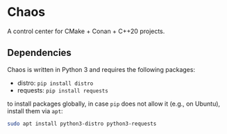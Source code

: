 # Chaos

A control center for CMake + Conan + C++20 projects.

## Dependencies

Chaos is written in Python 3 and requires the following packages:
- distro: `pip install distro`
- requests: `pip install requests`

to install packages globally, in case `pip` does not allow it (e.g., on Ubuntu), install them via `apt`:
```bash
sudo apt install python3-distro python3-requests
```
